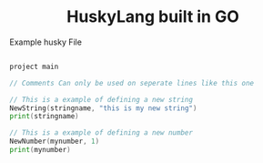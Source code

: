 <div id="header" align="center">
  <h1>HuskyLang built in GO</h1>
<div>

<div id="body" align="left">

Example husky File

```go

project main

// Comments Can only be used on seperate lines like this one

// This is a example of defining a new string
NewString(stringname, "this is my new string")
print(stringname)

// This is a example of defining a new number
NewNumber(mynumber, 1)
print(mynumber)

```
</div>

